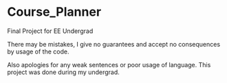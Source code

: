# Course_Planner
Final Project for EE Undergrad

There may be mistakes, I give no guarantees and accept no consequences by usage of the code. 

Also apologies for any weak sentences or poor usage of language. This project was done during my undergrad. 
